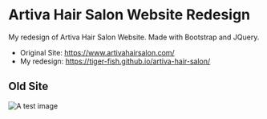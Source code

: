 # Artiva Hair Salon Website Redesign

My redesign of Artiva Hair Salon Website. Made with Bootstrap and JQuery.

- Original Site: https://www.artivahairsalon.com/
- My redesign: https://tiger-fish.github.io/artiva-hair-salon/

## Old Site 
![A test image](image.png)
